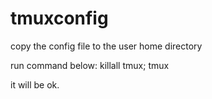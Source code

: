 tmuxconfig
==========
copy the config file to the user home directory

run command below:
killall tmux; tmux

it will be ok.
